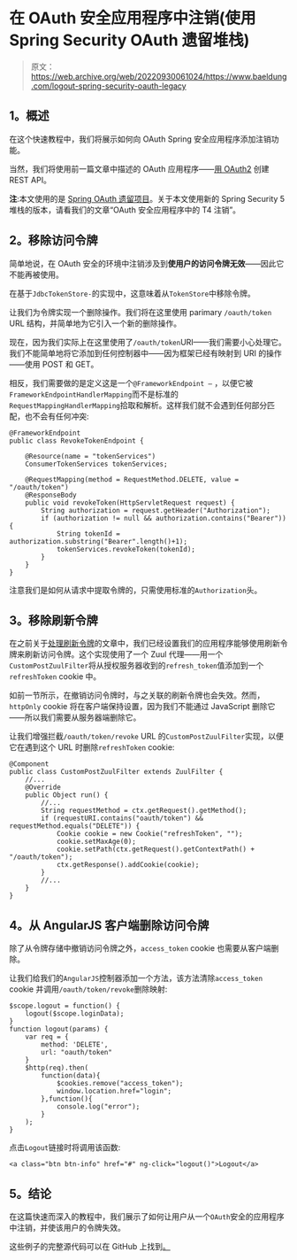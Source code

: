 # 在 OAuth 安全应用程序中注销(使用 Spring Security OAuth 遗留堆栈)

> 原文：<https://web.archive.org/web/20220930061024/https://www.baeldung.com/logout-spring-security-oauth-legacy>

## **1。概述**

在这个快速教程中，我们将展示如何向 OAuth Spring 安全应用程序添加注销功能。

当然，我们将使用前一篇文章中描述的 OAuth 应用程序——[用 OAuth2](/web/20220628155641/https://www.baeldung.com/rest-api-spring-oauth2-angular-legacy) 创建 REST API。

**注**:本文使用的是 [Spring OAuth 遗留项目](https://web.archive.org/web/20220628155641/https://spring.io/projects/spring-security-oauth)。关于本文使用新的 Spring Security 5 堆栈的版本，请看我们的文章“OAuth 安全应用程序中的 T4 注销”。

## **2。移除访问令牌**

简单地说，在 OAuth 安全的环境中注销涉及到**使用户的访问令牌无效**——因此它不能再被使用。

在基于`JdbcTokenStore-`的实现中，这意味着从`TokenStore`中移除令牌。

让我们为令牌实现一个删除操作。我们将在这里使用 parimary `/oauth/token` URL 结构，并简单地为它引入一个新的删除操作。

现在，因为我们实际上在这里使用了`/oauth/token`URI——我们需要小心处理它。我们不能简单地将它添加到任何控制器中——因为框架已经有映射到 URI 的操作——使用 POST 和 GET。

相反，我们需要做的是定义这是一个`@FrameworkEndpoint –` ，以便它被`FrameworkEndpointHandlerMapping`而不是标准的`RequestMappingHandlerMapping`拾取和解析。这样我们就不会遇到任何部分匹配，也不会有任何冲突:

```
@FrameworkEndpoint
public class RevokeTokenEndpoint {

    @Resource(name = "tokenServices")
    ConsumerTokenServices tokenServices;

    @RequestMapping(method = RequestMethod.DELETE, value = "/oauth/token")
    @ResponseBody
    public void revokeToken(HttpServletRequest request) {
        String authorization = request.getHeader("Authorization");
        if (authorization != null && authorization.contains("Bearer")){
            String tokenId = authorization.substring("Bearer".length()+1);
            tokenServices.revokeToken(tokenId);
        }
    }
}
```

注意我们是如何从请求中提取令牌的，只需使用标准的`Authorization`头。

## **3。移除刷新令牌**

在之前关于[处理刷新令牌](/web/20220628155641/https://www.baeldung.com/spring-security-oauth2-refresh-token-angular-js-legacy)的文章中，我们已经设置我们的应用程序能够使用刷新令牌来刷新访问令牌。这个实现使用了一个 Zuul 代理——用一个`CustomPostZuulFilter`将从授权服务器收到的`refresh_token`值添加到一个`refreshToken` cookie 中。

如前一节所示，在撤销访问令牌时，与之关联的刷新令牌也会失效。然而，`httpOnly` cookie 将在客户端保持设置，因为我们不能通过 JavaScript 删除它——所以我们需要从服务器端删除它。

让我们增强拦截`/oauth/token/revoke` URL 的`CustomPostZuulFilter`实现，以便它在遇到这个 URL 时删除`refreshToken` cookie:

```
@Component
public class CustomPostZuulFilter extends ZuulFilter {
    //...
    @Override
    public Object run() {
        //...
        String requestMethod = ctx.getRequest().getMethod();
        if (requestURI.contains("oauth/token") && requestMethod.equals("DELETE")) {
            Cookie cookie = new Cookie("refreshToken", "");
            cookie.setMaxAge(0);
            cookie.setPath(ctx.getRequest().getContextPath() + "/oauth/token");
            ctx.getResponse().addCookie(cookie);
        }
        //...
    }
}
```

## **4。从 AngularJS 客户端删除访问令牌**

除了从令牌存储中撤销访问令牌之外，`access_token` cookie 也需要从客户端删除。

让我们给我们的`AngularJS`控制器添加一个方法，该方法清除`access_token` cookie 并调用`/oauth/token/revoke`删除映射:

```
$scope.logout = function() {
    logout($scope.loginData);
}
function logout(params) {
    var req = {
        method: 'DELETE',
        url: "oauth/token"
    }
    $http(req).then(
        function(data){
            $cookies.remove("access_token");
            window.location.href="login";
        },function(){
            console.log("error");
        }
    );
}
```

点击`Logout`链接时将调用该函数:

```
<a class="btn btn-info" href="#" ng-click="logout()">Logout</a>
```

## **5。结论**

在这篇快速而深入的教程中，我们展示了如何让用户从一个`OAuth`安全的应用程序中注销，并使该用户的令牌失效。

这些例子的完整源代码可以在 GitHub 上找到[。](https://web.archive.org/web/20220628155641/https://github.com/Baeldung/spring-security-oauth/tree/master/oauth-legacy)